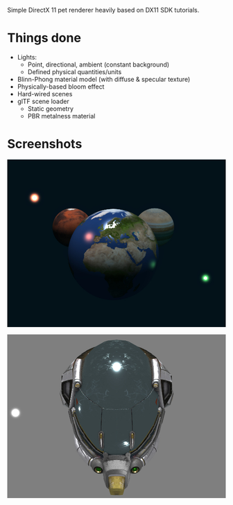 Simple DirectX 11 pet renderer heavily based on DX11 SDK tutorials.

# Things done

 - Lights:
   - Point, directional, ambient (constant background)
   - Defined physical quantities/units
 - Blinn-Phong material model (with diffuse & specular texture)
 - Physically-based bloom effect
 - Hard-wired scenes
 - glTF scene loader
   - Static geometry
   - PBR metalness material

# Screenshots

![Screenshot 3](/Doc/screenshot3-specular.jpg)

![Screenshot PBR Metalness](/Doc/screenshot4-metalness.jpg)
